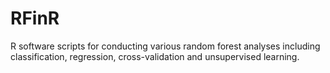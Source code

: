 # RFinR

R software scripts for conducting various random forest analyses including classification, regression, cross-validation and unsupervised learning.
